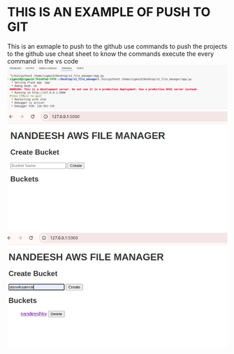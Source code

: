 # THIS IS AN EXAMPLE OF PUSH TO GIT 
This is an exmaple to push to the github
use commands to push the projects to the github
use cheat sheet to know the commands 
execute the every command in the vs code
 ![Images 1](images/s0.png)
 ![Images 2](images/s1.png)
 ![Images 3](images/s2.png)
